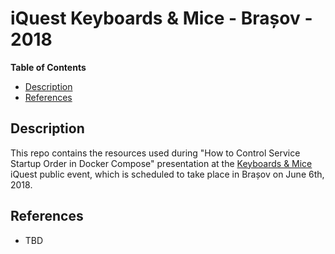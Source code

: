 # iQuest Keyboards & Mice - Brașov - 2018
**Table of Contents**  
- [Description](#description)  
- [References](#references)   

<a name="description">Description</a>
--
This repo contains the resources used during "How to Control Service Startup Order in Docker Compose" presentation at the [Keyboards & Mice](https://www.iquestgroup.com/en/event/keyboards-mice-brasov-2018/) iQuest public event, which is scheduled to take place in Brașov on June 6th, 2018.

<a name="references">References</a>
--
* TBD
